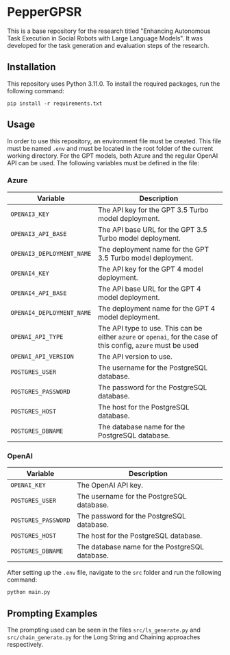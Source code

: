 # PepperGPSR
This is a base repository for the research titled "Enhancing Autonomous Task Execution in Social Robots with Large Language Models". It was developed for the task generation and evaluation steps of the research.

## Installation
This repository uses Python 3.11.0. To install the required packages, run the following command:
```
pip install -r requirements.txt
```

## Usage
In order to use this repository, an environment file must be created. This file must be named `.env` and must be located in the root folder of the current working directory. For the GPT models, both Azure and the regular OpenAI API can be used. The following variables must be defined in the file:

### Azure
| Variable | Description |
| --- | --- |
| `OPENAI3_KEY` | The API key for the GPT 3.5 Turbo model deployment. |
| `OPENAI3_API_BASE` | The API base URL for the GPT 3.5 Turbo model deployment. |
| `OPENAI3_DEPLOYMENT_NAME` | The deployment name for the GPT 3.5 Turbo model deployment. |
| `OPENAI4_KEY` | The API key for the GPT 4 model deployment. |
| `OPENAI4_API_BASE` | The API base URL for the GPT 4 model deployment. |
| `OPENAI4_DEPLOYMENT_NAME` | The deployment name for the GPT 4 model deployment. |
| `OPENAI_API_TYPE` | The API type to use. This can be either `azure` or `openai`, for the case of this config, `azure` must be used |
| `OPENAI_API_VERSION` | The API version to use. |
| `POSTGRES_USER` | The username for the PostgreSQL database. |
| `POSTGRES_PASSWORD` | The password for the PostgreSQL database. |
| `POSTGRES_HOST` | The host for the PostgreSQL database. |
| `POSTGRES_DBNAME` | The database name for the PostgreSQL database. |

### OpenAI
| Variable | Description |
| --- | --- |
| `OPENAI_KEY` | The OpenAI API key. |
| `POSTGRES_USER` | The username for the PostgreSQL database. |
| `POSTGRES_PASSWORD` | The password for the PostgreSQL database. |
| `POSTGRES_HOST` | The host for the PostgreSQL database. |
| `POSTGRES_DBNAME` | The database name for the PostgreSQL database. |



After setting up the `.env` file, navigate to the `src` folder and run the following command:
```
python main.py
```

## Prompting Examples

The prompting used can be seen in the files `src/ls_generate.py` and `src/chain_generate.py` for the Long String and Chaining approaches respectively.
